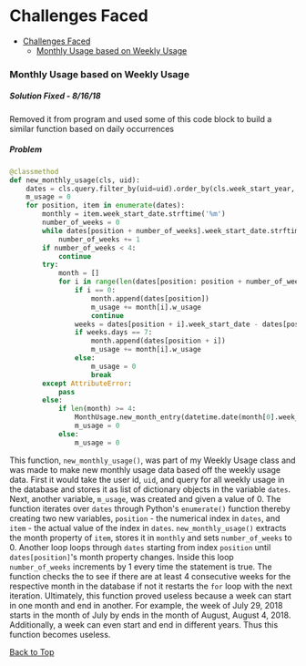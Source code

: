 # Challenges Faced

- [Challenges Faced](#challenges-faced)
    - [Monthly Usage based on Weekly Usage](#monthly-usage-based-on-weekly-usage)

### Monthly Usage based on Weekly Usage

##### Solution Fixed - 8/16/18

Removed it from program and used some of this code block to build a similar function based on daily occurrences

##### Problem

````python
@classmethod
def new_monthly_usage(cls, uid):
    dates = cls.query.filter_by(uid=uid).order_by(cls.week_start_year, cls.week_start_month, cls.week_start_day).all()
    m_usage = 0
    for position, item in enumerate(dates):
        monthly = item.week_start_date.strftime('%m')
        number_of_weeks = 0
        while dates[position + number_of_weeks].week_start_date.strftime('%m') == monthly:
            number_of_weeks += 1
        if number_of_weeks < 4:
            continue
        try:
            month = []
            for i in range(len(dates[position: position + number_of_weeks])):
                if i == 0:
                    month.append(dates[position])
                    m_usage += month[i].w_usage
                    continue
                weeks = dates[position + i].week_start_date - dates[position + i - 1].week_start_date
                if weeks.days == 7:
                    month.append(dates[position + i])
                    m_usage += month[i].w_usage
                else:
                    m_usage = 0
                    break
        except AttributeError:
            pass
        else:
            if len(month) >= 4:
                MonthUsage.new_month_entry(datetime.date(month[0].week_start_year, month[0].week_start_month, 1), m_usage, uid)
                m_usage = 0
            else:
                m_usage = 0
````

This function, `new_monthly_usage()`, was part of my Weekly Usage class and was made to make new monthly usage data based off the weekly
usage data. First it would take the user id, `uid`, and query for all weekly usage in the database and stores it as list of dictionary
objects in the variable `dates`. Next, another variable, `m_usage`, was created and given a value of 0. The function iterates over `dates`
through Python's `enumerate()` function thereby creating two new variables, `position` - the numerical index in `dates`, and `item` -
the actual value of the index in `dates`. `new_monthly_usage()` extracts the month property of `item`, stores it in `monthly` and sets
`number_of_weeks` to 0. Another loop loops through `dates` starting from index `position` until `dates[position]`'s month property
changes. Inside this loop `number_of_weeks` increments by 1 every time the statement is true. The function checks the to see if there are
at least 4 consecutive weeks for the respective month in the database if not it restarts the `for` loop with the next iteration.
Ultimately, this function proved useless because a week can start in one month and end in another. For example, the week of July 29,
2018 starts in the month of July by ends in the month of August, August 4, 2018. Additionally, a week can even start and end in different
years. Thus this function becomes useless. 

[Back to Top](#challenges-faced)

